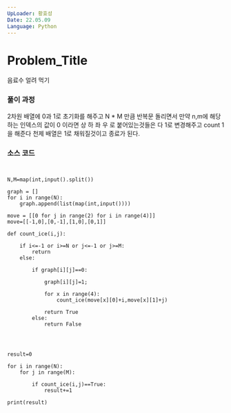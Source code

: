```yaml
---
UpLoader: 황효성
Date: 22.05.09
Language: Python
---
```


# Problem_Title

 음료수 얼려 먹기
  

### 풀이 과정  

2차원 배열에 0과 1로 초기화를 해주고 N * M 만큼 반복문 돌리면서 만약 n,m에 해당하는 인덱스의 값이 0 이라면 상 하 좌 우 로 붙어있는것들은 다 1로 변경해주고 count 1을 해준다
천제 배열은 1로 채워질것이고 종료가 된다.

### 소스 코드

```


N,M=map(int,input().split())

graph = []
for i in range(N):
    graph.append(list(map(int,input())))
    
move = [[0 for j in range(2) for i in range(4)]]
move=[[-1,0],[0,-1],[1,0],[0,1]]

def count_ice(i,j):
    
    if i<=-1 or i>=N or j<=-1 or j>=M:
        return
    else:
        
        if graph[i][j]==0:
            
            graph[i][j]=1;
                 
            for x in range(4):
                count_ice(move[x][0]+i,move[x][1]+j)
            
            return True
        else:
            return False
        
    
    
        
result=0

for i in range(N):
    for j in range(M):
        
        if count_ice(i,j)==True:
            result+=1

print(result)
        



```
